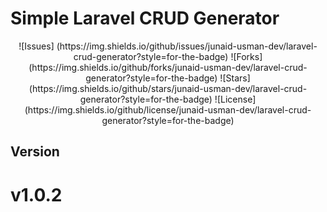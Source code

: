 
# Simple Laravel CRUD Generator

<p align="center">
![Issues] (https://img.shields.io/github/issues/junaid-usman-dev/laravel-crud-generator?style=for-the-badge)
![Forks] (https://img.shields.io/github/forks/junaid-usman-dev/laravel-crud-generator?style=for-the-badge)
![Stars] (https://img.shields.io/github/stars/junaid-usman-dev/laravel-crud-generator?style=for-the-badge)
![License] (https://img.shields.io/github/license/junaid-usman-dev/laravel-crud-generator?style=for-the-badge)
</p>

## Version 
#    v1.0.2